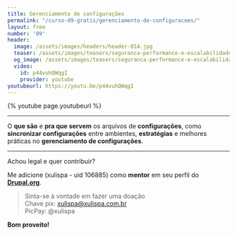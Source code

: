 ```yaml
---
title: Gerenciamento de configurações
permalink: "/curso-d9-gratis/gerenciamento-de-configuracoes/"
layout: free
number: '09'
header:
  image: /assets/images/headers/header-014.jpg
  teaser: /assets/images/teasers/seguranca-performance-e-escalabilidade.jpg
  og_image: /assets/images/teasers/seguranca-performance-e-escalabilidade.jpg
  video:
    id: p44vuhQWqgI
    provider: youtube
youtubeurl: https://youtu.be/p44vuhQWqgI
---
```


{% youtube page.youtubeurl %}

---

O **que são** e **pra que servem** os arquivos de **configurações**, como **sincronizar configurações** entre ambientes, **estratégias** e melhores práticas no **gerenciamento de configurações**.

---

Achou legal e quer contribuir?

Me adicione (xulispa - uid 106885) como **mentor** em seu perfil do **[Drupal.org](https://www.drupal.org/)**.

> Sinta-se à vontade em fazer uma doação \
> Chave pix: xulispa@xulispa.com.br \
> PicPay: @xulispa

**Bom proveito!**
